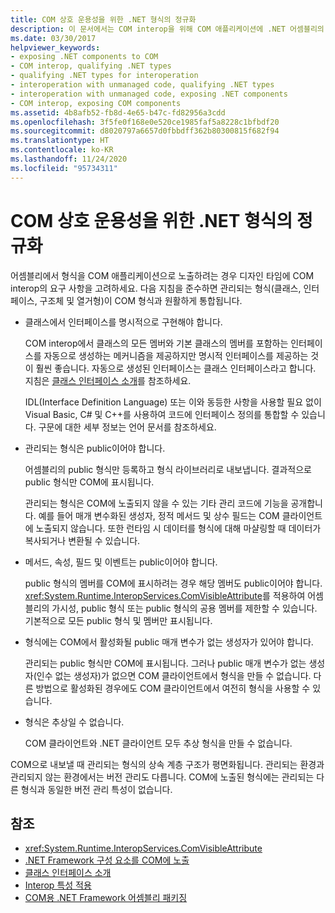 ```yaml
---
title: COM 상호 운용성을 위한 .NET 형식의 정규화
description: 이 문서에서는 COM interop을 위해 COM 애플리케이션에 .NET 어셈블리의 형식을 노출하는 데 도움이 되는 지침을 제공합니다.
ms.date: 03/30/2017
helpviewer_keywords:
- exposing .NET components to COM
- COM interop, qualifying .NET types
- qualifying .NET types for interoperation
- interoperation with unmanaged code, qualifying .NET types
- interoperation with unmanaged code, exposing .NET components
- COM interop, exposing COM components
ms.assetid: 4b8afb52-fb8d-4e65-b47c-fd82956a3cdd
ms.openlocfilehash: 3f5fe0f168e0e520ce1985faf5a8228c1bfbdf20
ms.sourcegitcommit: d8020797a6657d0fbbdff362b80300815f682f94
ms.translationtype: HT
ms.contentlocale: ko-KR
ms.lasthandoff: 11/24/2020
ms.locfileid: "95734311"
---
```

# <a name="qualifying-net-types-for-com-interoperation"></a>COM 상호 운용성을 위한 .NET 형식의 정규화

어셈블리에서 형식을 COM 애플리케이션으로 노출하려는 경우 디자인 타임에 COM interop의 요구 사항을 고려하세요. 다음 지침을 준수하면 관리되는 형식(클래스, 인터페이스, 구조체 및 열거형)이 COM 형식과 원활하게 통합됩니다.  
  
- 클래스에서 인터페이스를 명시적으로 구현해야 합니다.  
  
     COM interop에서 클래스의 모든 멤버와 기본 클래스의 멤버를 포함하는 인터페이스를 자동으로 생성하는 메커니즘을 제공하지만 명시적 인터페이스를 제공하는 것이 훨씬 좋습니다. 자동으로 생성된 인터페이스는 클래스 인터페이스라고 합니다. 지침은 [클래스 인터페이스 소개](com-callable-wrapper.md#introducing-the-class-interface)를 참조하세요.  
  
     IDL(Interface Definition Language) 또는 이와 동등한 사항을 사용할 필요 없이 Visual Basic, C# 및 C++를 사용하여 코드에 인터페이스 정의를 통합할 수 있습니다. 구문에 대한 세부 정보는 언어 문서를 참조하세요.  
  
- 관리되는 형식은 public이어야 합니다.  
  
     어셈블리의 public 형식만 등록하고 형식 라이브러리로 내보냅니다. 결과적으로 public 형식만 COM에 표시됩니다.  
  
     관리되는 형식은 COM에 노출되지 않을 수 있는 기타 관리 코드에 기능을 공개합니다. 예를 들어 매개 변수화된 생성자, 정적 메서드 및 상수 필드는 COM 클라이언트에 노출되지 않습니다. 또한 런타임 시 데이터를 형식에 대해 마샬링할 때 데이터가 복사되거나 변환될 수 있습니다.  
  
- 메서드, 속성, 필드 및 이벤트는 public이어야 합니다.  
  
     public 형식의 멤버를 COM에 표시하려는 경우 해당 멤버도 public이어야 합니다. <xref:System.Runtime.InteropServices.ComVisibleAttribute>를 적용하여 어셈블리의 가시성, public 형식 또는 public 형식의 공용 멤버를 제한할 수 있습니다. 기본적으로 모든 public 형식 및 멤버만 표시됩니다.  
  
- 형식에는 COM에서 활성화될 public 매개 변수가 없는 생성자가 있어야 합니다.  
  
     관리되는 public 형식만 COM에 표시됩니다. 그러나 public 매개 변수가 없는 생성자(인수 없는 생성자)가 없으면 COM 클라이언트에서 형식을 만들 수 없습니다. 다른 방법으로 활성화된 경우에도 COM 클라이언트에서 여전히 형식을 사용할 수 있습니다.  
  
- 형식은 추상일 수 없습니다.  
  
     COM 클라이언트와 .NET 클라이언트 모두 추상 형식을 만들 수 없습니다.  
  
 COM으로 내보낼 때 관리되는 형식의 상속 계층 구조가 평면화됩니다. 관리되는 환경과 관리되지 않는 환경에서는 버전 관리도 다릅니다. COM에 노출된 형식에는 관리되는 다른 형식과 동일한 버전 관리 특성이 없습니다.  
  
## <a name="see-also"></a>참조

- <xref:System.Runtime.InteropServices.ComVisibleAttribute>
- [.NET Framework 구성 요소를 COM에 노출](../../framework/interop/exposing-dotnet-components-to-com.md)
- [클래스 인터페이스 소개](com-callable-wrapper.md#introducing-the-class-interface)
- [Interop 특성 적용](apply-interop-attributes.md)
- [COM용 .NET Framework 어셈블리 패키징](../../framework/interop/packaging-an-assembly-for-com.md)
